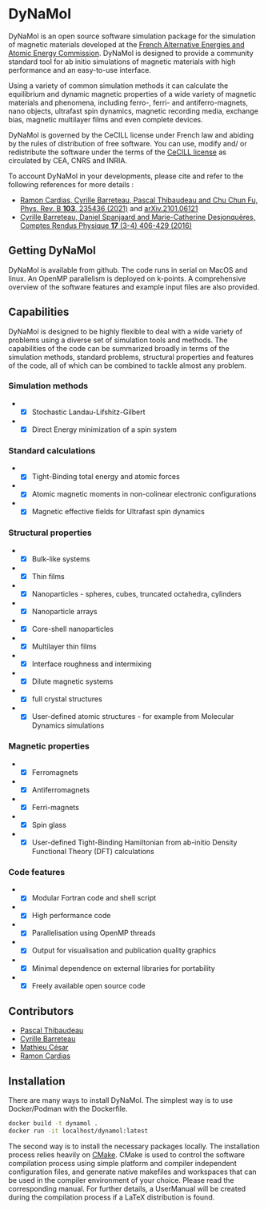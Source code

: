 # DyNaMol

DyNaMol is an open source software simulation package for the simulation of magnetic materials developed at the [French Alternative Energies and Atomic Energy Commission](http://www.cea.fr). DyNaMol is designed to provide a community standard tool for ab initio simulations of magnetic materials with high performance and an easy-to-use interface.

Using a variety of common simulation methods it can calculate the equilibrium and dynamic magnetic properties of a wide variety of magnetic materials and phenomena, including ferro-, ferri- and antiferro-magnets, nano objects, ultrafast spin dynamics, magnetic recording media, exchange bias, magnetic multilayer films and even complete devices.

DyNaMol is governed by the CeCILL license under French law and abiding by the rules of distribution of free software. You can use, modify and/ or redistribute the software under the terms of the [CeCILL license](http://www.cecill.info) as circulated by CEA, CNRS and INRIA.

To account DyNaMol in your developments, please cite and refer to the following references for more details :
* [Ramon Cardias, Cyrille Barreteau, Pascal Thibaudeau and Chu Chun Fu, Phys. Rev. B **103**, 235436 (2021)](https://doi.org/10.1103/PhysRevB.103.235436) and [arXiv.2101.06121](https://arxiv.org/abs/2101.06121) 
* [Cyrille Barreteau, Daniel Spanjaard and Marie-Catherine Desjonquères, Comptes Rendus Physique **17** (3-4) 406-429 (2016)](https://www.sciencedirect.com/science/article/pii/S1631070515002601?via%3Dihub)


## Getting DyNaMol
DyNaMol is available from github. The code runs in serial on MacOS and linux. An OpenMP parallelism is deployed on k-points. A comprehensive overview of the software features and example input files are also provided.

## Capabilities
DyNaMol is designed to be highly flexible to deal with a wide variety of problems using a diverse set of simulation tools and methods. The capabilities of the code can be summarized broadly in terms of the simulation methods, standard problems, structural properties and features of the code, all of which can be combined to tackle almost any problem.

### Simulation methods
* -[x] Stochastic Landau-Lifshitz-Gilbert
* -[x] Direct Energy minimization of a spin system

### Standard calculations
* -[x] Tight-Binding total energy and atomic forces
* -[x] Atomic magnetic moments in non-colinear electronic configurations
* -[x] Magnetic effective fields for Ultrafast spin dynamics

### Structural properties
* -[x] Bulk-like systems
* -[x] Thin films
* -[x] Nanoparticles - spheres, cubes, truncated octahedra, cylinders
* -[x] Nanoparticle arrays
* -[x] Core-shell nanoparticles
* -[x] Multilayer thin films
* -[x] Interface roughness and intermixing
* -[x] Dilute magnetic systems
* -[x] full crystal structures
* -[x] User-defined atomic structures - for example from Molecular Dynamics simulations

### Magnetic properties
* -[x] Ferromagnets
* -[x] Antiferromagnets
* -[x] Ferri-magnets
* -[x] Spin glass
* -[x] User-defined Tight-Binding Hamiltonian from ab-initio Density Functional Theory (DFT) calculations

### Code features
* -[x] Modular Fortran code and shell script
* -[x] High performance code
* -[x] Parallelisation using OpenMP threads
* -[x] Output for visualisation and publication quality graphics
* -[x] Minimal dependence on external libraries for portability
* -[x] Freely available open source code

## Contributors

* [Pascal Thibaudeau](https://github.com/pthibaud)
* [Cyrille Barreteau](https://github.com/CyrilleBarreteau)
* [Mathieu César](https://github.com/MathieuCesar)
* [Ramon Cardias](https://github.com/ramoncardias)

## Installation

There are many ways to install DyNaMol.
The simplest way is to use Docker/Podman with the Dockerfile. 
```bash
docker build -t dynamol .
docker run -it localhost/dynamol:latest
```
The second way is to install the necessary packages locally.
The installation process relies heavily on [CMake](https://cmake.org). CMake is used to control the software compilation process using simple platform and compiler independent configuration files, and generate native makefiles and workspaces that can be used in the compiler environment of your choice.
Please read the corresponding manual. For further details, a UserManual will be created during the compilation process if a LaTeX distribution is found.  
